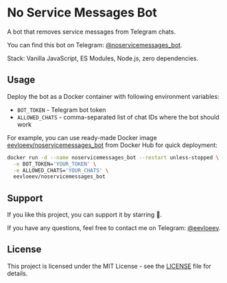 # No Service Messages Bot

A bot that removes service messages from Telegram chats.

You can find this bot on Telegram: [@noservicemessages_bot](https://t.me/noservicemessages_bot).

Stack: Vanilla JavaScript, ES Modules, Node.js, zero dependencies.

## Usage

Deploy the bot as a Docker container with following environment variables:

- `BOT_TOKEN` - Telegram bot token
- `ALLOWED_CHATS` - comma-separated list of chat IDs where the bot should work

For example, you can use ready-made Docker image [eevloeev/noservicemessages_bot](https://hub.docker.com/r/eevloeev/noservicemessages_bot) from Docker Hub for quick deployment:

```bash
docker run -d --name noservicemessages_bot --restart unless-stopped \
  -e BOT_TOKEN='YOUR_TOKEN' \
  -e ALLOWED_CHATS='YOUR_CHATS' \
  eevloeev/noservicemessages_bot
```

## Support

If you like this project, you can support it by starring 🌟.

If you have any questions, feel free to contact me on Telegram: [@eevloeev](https://t.me/eevloeev).

## License

This project is licensed under the MIT License - see the [LICENSE](LICENSE) file for details.
